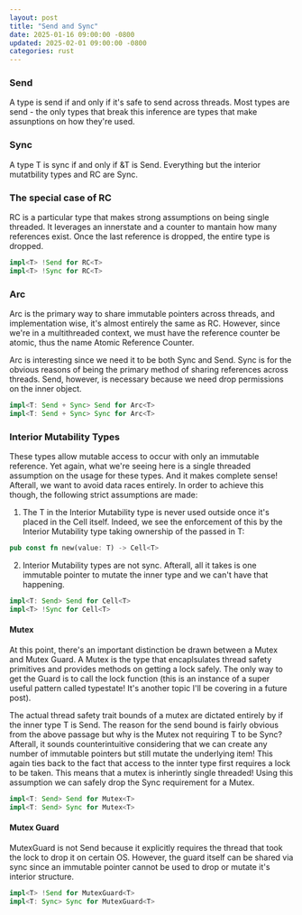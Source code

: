 ```yaml
---
layout: post
title: "Send and Sync"
date: 2025-01-16 09:00:00 -0800
updated: 2025-02-01 09:00:00 -0800
categories: rust
---
```


### Send

A type is send if and only if it's safe to send across threads. Most types are send - the only types that break this inference are types that make assunptions on how they're used.

### Sync

A type T is sync if and only if &T is Send. Everything but the interior mutatbility types and RC are Sync.

### The special case of RC

RC is a particular type that makes strong assumptions on being single threaded. It leverages an innerstate and a counter to mantain how many references exist. Once the last reference is dropped, the entire type is dropped.

```rust
impl<T> !Send for RC<T>
impl<T> !Sync for RC<T>
```

### Arc

Arc is the primary way to share immutable pointers across threads, and implementation wise, it's almost entirely the same as RC. However, since we're in a multithreaded context, we must have the reference counter be atomic, thus the name Atomic Reference Counter.

Arc is interesting since we need it to be both Sync and Send. Sync is for the obvious reasons of being the primary method of sharing references across threads. Send, however, is necessary because we need drop permissions on the inner object.

```rust
impl<T: Send + Sync> Send for Arc<T>
impl<T: Send + Sync> Sync for Arc<T>
```

### Interior Mutability Types

These types allow mutable access to occur with only an immutable reference. Yet again, what we're seeing here is a single threaded assumption on the usage for these types. And it makes complete sense! Afterall, we want to avoid data races entirely. In order to achieve this though, the following strict assumptions are made:

1. The T in the Interior Mutability type is never used outside once it's placed in the Cell itself. Indeed, we see the enforcement of this by the Interior Mutability type taking ownership of the passed in T:

```rust
pub const fn new(value: T) -> Cell<T>
```

2. Interior Mutability types are not sync. Afterall, all it takes is one immutable pointer to mutate the inner type and we can't have that happening.

```rust
impl<T: Send> Send for Cell<T>
impl<T> !Sync for Cell<T>
```

#### Mutex

At this point, there's an important distinction be drawn between a Mutex and Mutex Guard. A Mutex is the type that encaplsulates thread safety primitives and provides methods on getting a lock safely. The only way to get the Guard is to call the lock function (this is an instance of a super useful pattern called typestate! It's another topic I'll be covering in a future post).

The actual thread safety trait bounds of a mutex are dictated entirely by if the inner type T is Send. The reason for the send bound is fairly obvious from the above passage but why is the Mutex not requiring T to be Sync? Afterall, it sounds counterintuitive considering that we can create any number of immutable pointers but still mutate the underlying item! This again ties back to the fact that access to the innter type first requires a lock to be taken. This means that a mutex is inherintly single threaded! Using this assumption we can safely drop the Sync requirement for a Mutex.

```rust
impl<T: Send> Send for Mutex<T>
impl<T: Send> Sync for Mutex<T>
```

#### Mutex Guard

MutexGuard is not Send because it explicitly requires the thread that took the lock to drop it on certain OS. However, the guard itself can be shared via sync since an immutable pointer cannot be used to drop or mutate it's interior structure.

```rust
impl<T> !Send for MutexGuard<T>
impl<T: Sync> Sync for MutexGuard<T>
```
